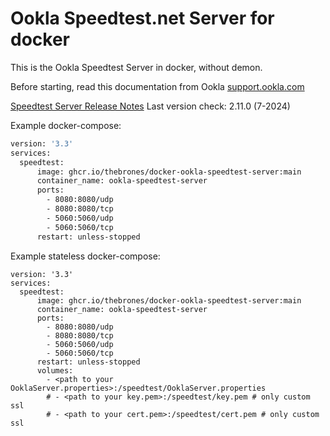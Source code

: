 # Ookla Speedtest.net Server for docker

This is the Ookla Speedtest Server in docker, without demon.

Before starting, read this documentation from Ookla [support.ookla.com](https://support.ookla.com/hc/en-us/articles/234578568-How-To-Install-Submit-Server)

[Speedtest Server Release Notes](https://support.ookla.com/hc/en-us/articles/234578608-Speedtest-Server-Release-Notes)
Last version check: 2.11.0 (7-2024)

Example docker-compose:
```sh
version: '3.3'
services:
  speedtest:
      image: ghcr.io/thebrones/docker-ookla-speedtest-server:main
      container_name: ookla-speedtest-server
      ports:
        - 8080:8080/udp
        - 8080:8080/tcp
        - 5060:5060/udp
        - 5060:5060/tcp
      restart: unless-stopped
```

Example stateless docker-compose:
```
version: '3.3'
services:
  speedtest:
      image: ghcr.io/thebrones/docker-ookla-speedtest-server:main
      container_name: ookla-speedtest-server
      ports:
        - 8080:8080/udp
        - 8080:8080/tcp
        - 5060:5060/udp
        - 5060:5060/tcp
      restart: unless-stopped
      volumes:
        - <path to your OoklaServer.properties>:/speedtest/OoklaServer.properties
        # - <path to your key.pem>:/speedtest/key.pem # only custom ssl 
        # - <path to your cert.pem>:/speedtest/cert.pem # only custom ssl
```



